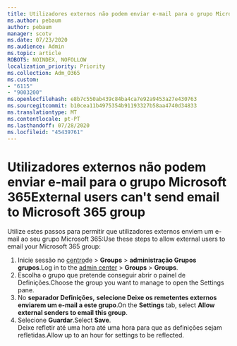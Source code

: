 ```yaml
---
title: Utilizadores externos não podem enviar e-mail para o grupo Microsoft 365
ms.author: pebaum
author: pebaum
manager: scotv
ms.date: 07/23/2020
ms.audience: Admin
ms.topic: article
ROBOTS: NOINDEX, NOFOLLOW
localization_priority: Priority
ms.collection: Adm_O365
ms.custom:
- "6115"
- "9003200"
ms.openlocfilehash: e8b7c550ab439c84ba4ca7e92a9453a27e430763
ms.sourcegitcommit: b10cea11b4975354b91193327b58aa4740d34833
ms.translationtype: MT
ms.contentlocale: pt-PT
ms.lasthandoff: 07/28/2020
ms.locfileid: "45439761"
---
```

# <a name="external-users-cant-send-email-to-microsoft-365-group"></a><span data-ttu-id="97f57-102">Utilizadores externos não podem enviar e-mail para o grupo Microsoft 365</span><span class="sxs-lookup"><span data-stu-id="97f57-102">External users can't send email to Microsoft 365 group</span></span>

<span data-ttu-id="97f57-103">Utilize estes passos para permitir que utilizadores externos enviem um e-mail ao seu grupo Microsoft 365:</span><span class="sxs-lookup"><span data-stu-id="97f57-103">Use these steps to allow external users to email your Microsoft 365 group:</span></span>

1. <span data-ttu-id="97f57-104">Inicie sessão no [centro](https://admin.microsoft.com/)de  >  **Groups**  >  **administração Grupos grupos**.</span><span class="sxs-lookup"><span data-stu-id="97f57-104">Log in to the [admin center](https://admin.microsoft.com/) > **Groups** > **Groups**.</span></span>
2. <span data-ttu-id="97f57-105">Escolha o grupo que pretende conseguir abrir o painel de Definições.</span><span class="sxs-lookup"><span data-stu-id="97f57-105">Choose the group you want to manage to open the Settings pane.</span></span>
3. <span data-ttu-id="97f57-106">No **separador Definições,** **selecione Deixe os remetentes externos enviarem um e-mail a este grupo**.</span><span class="sxs-lookup"><span data-stu-id="97f57-106">On the **Settings** tab, select **Allow external senders to email this group**.</span></span>
4. <span data-ttu-id="97f57-107">Selecione **Guardar**.</span><span class="sxs-lookup"><span data-stu-id="97f57-107">Select **Save**.</span></span></br>
    <span data-ttu-id="97f57-108">Deixe refletir até uma hora até uma hora para que as definições sejam refletidas.</span><span class="sxs-lookup"><span data-stu-id="97f57-108">Allow up to an hour for settings to be reflected.</span></span> 
